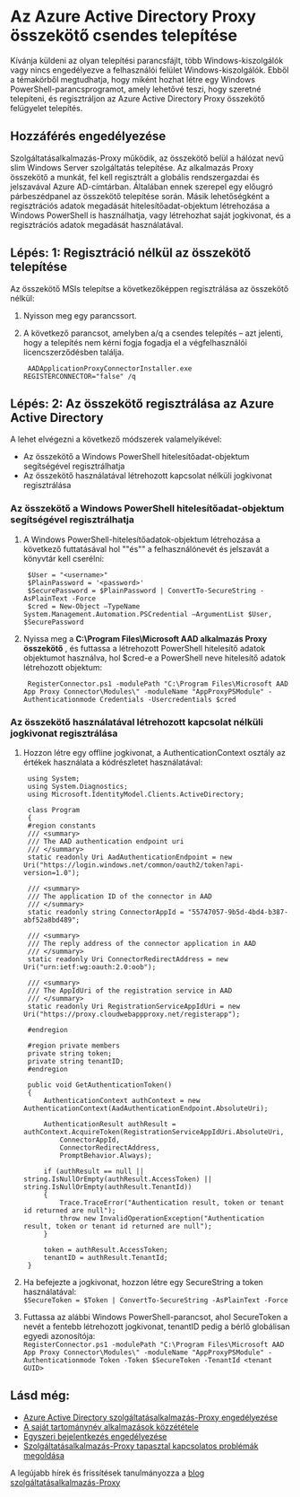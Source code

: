 <properties
    pageTitle="Az Azure Active Directory Proxy összekötő csendes telepítése |} Microsoft Azure"
    description="Megtudhatja, hogy hogyan hajthatja végre Azure Active Directory alkalmazás Proxy összekötőt a helyszíni alkalmazások távoli biztonságos hozzáférés nyújtása."
    services="active-directory"
    documentationCenter=""
    authors="kgremban"
    manager="femila"
    editor=""/>

<tags
    ms.service="active-directory"
    ms.workload="identity"
    ms.tgt_pltfrm="na"
    ms.devlang="na"
    ms.topic="article"
    ms.date="06/22/2016"
    ms.author="kgremban"/>

# <a name="how-to-silently-install-the-azure-ad-application-proxy-connector"></a>Az Azure Active Directory Proxy összekötő csendes telepítése

Kívánja küldeni az olyan telepítési parancsfájlt, több Windows-kiszolgálók vagy nincs engedélyezve a felhasználói felület Windows-kiszolgálók. Ebből a témakörből megtudhatja, hogy miként hozhat létre egy Windows PowerShell-parancsprogramot, amely lehetővé teszi, hogy szeretné telepíteni, és regisztráljon az Azure Active Directory Proxy összekötő felügyelet telepítés.

## <a name="enabling-access"></a>Hozzáférés engedélyezése
Szolgáltatásalkalmazás-Proxy működik, az összekötő belül a hálózat nevű slim Windows Server szolgáltatás telepítése. Az alkalmazás Proxy összekötő a munkát, fel kell regisztrált a globális rendszergazdai és jelszavával Azure AD-címtárban. Általában ennek szerepel egy előugró párbeszédpanel az összekötő telepítése során. Másik lehetőségként a regisztrációs adatok megadását hitelesítőadat-objektum létrehozása a Windows PowerShell is használhatja, vagy létrehozhat saját jogkivonat, és a regisztrációs adatok megadását használatával.

## <a name="step-1--install-the-connector-without-registration"></a>Lépés: 1: Regisztráció nélkül az összekötő telepítése


Az összekötő MSIs telepítse a következőképpen regisztrálása az összekötő nélkül:


1. Nyisson meg egy parancssort.
2. A következő parancsot, amelyben a/q a csendes telepítés – azt jelenti, hogy a telepítés nem kérni fogja fogadja el a végfelhasználói licencszerződésben találja.

        AADApplicationProxyConnectorInstaller.exe REGISTERCONNECTOR="false" /q

## <a name="step-2-register-the-connector-with-azure-active-directory"></a>Lépés: 2: Az összekötő regisztrálása az Azure Active Directory
A lehet elvégezni a következő módszerek valamelyikével:


- Az összekötő a Windows PowerShell hitelesítőadat-objektum segítségével regisztrálhatja
- Az összekötő használatával létrehozott kapcsolat nélküli jogkivonat regisztrálása

### <a name="register-the-connector-using-a-windows-powershell-credential-object"></a>Az összekötő a Windows PowerShell hitelesítőadat-objektum segítségével regisztrálhatja


1. A Windows PowerShell-hitelesítőadatok-objektum létrehozása a következő futtatásával hol "<username>"és"<password>" a felhasználónevét és jelszavát a könyvtár kell cserélni:

        $User = "<username>"
        $PlainPassword = '<password>'
        $SecurePassword = $PlainPassword | ConvertTo-SecureString -AsPlainText -Force
        $cred = New-Object –TypeName System.Management.Automation.PSCredential –ArgumentList $User, $SecurePassword

2. Nyissa meg a **C:\Program Files\Microsoft AAD alkalmazás Proxy összekötő** , és futtassa a létrehozott PowerShell hitelesítő adatok objektumot használva, hol $cred-e a PowerShell neve hitelesítő adatok létrehozott objektum:

        RegisterConnector.ps1 -modulePath "C:\Program Files\Microsoft AAD App Proxy Connector\Modules\" -moduleName "AppProxyPSModule" -Authenticationmode Credentials -Usercredentials $cred


### <a name="register-the-connector-using-a-token-created-offline"></a>Az összekötő használatával létrehozott kapcsolat nélküli jogkivonat regisztrálása

1. Hozzon létre egy offline jogkivonat, a AuthenticationContext osztály az értékek használata a kódrészletet használatával:


        using System;
        using System.Diagnostics;
        using Microsoft.IdentityModel.Clients.ActiveDirectory;

        class Program
        {
        #region constants
        /// <summary>
        /// The AAD authentication endpoint uri
        /// </summary>
        static readonly Uri AadAuthenticationEndpoint = new Uri("https://login.windows.net/common/oauth2/token?api-version=1.0");

        /// <summary>
        /// The application ID of the connector in AAD
        /// </summary>
        static readonly string ConnectorAppId = "55747057-9b5d-4bd4-b387-abf52a8bd489";

        /// <summary>
        /// The reply address of the connector application in AAD
        /// </summary>
        static readonly Uri ConnectorRedirectAddress = new Uri("urn:ietf:wg:oauth:2.0:oob");

        /// <summary>
        /// The AppIdUri of the registration service in AAD
        /// </summary>
        static readonly Uri RegistrationServiceAppIdUri = new Uri("https://proxy.cloudwebappproxy.net/registerapp");

        #endregion

        #region private members
        private string token;
        private string tenantID;
        #endregion

        public void GetAuthenticationToken()
        {
            AuthenticationContext authContext = new AuthenticationContext(AadAuthenticationEndpoint.AbsoluteUri);

            AuthenticationResult authResult = authContext.AcquireToken(RegistrationServiceAppIdUri.AbsoluteUri,
                ConnectorAppId,
                ConnectorRedirectAddress,
                PromptBehavior.Always);

            if (authResult == null || string.IsNullOrEmpty(authResult.AccessToken) || string.IsNullOrEmpty(authResult.TenantId))
            {
                Trace.TraceError("Authentication result, token or tenant id returned are null");
                throw new InvalidOperationException("Authentication result, token or tenant id returned are null");
            }

            token = authResult.AccessToken;
            tenantID = authResult.TenantId;
        }





2. Ha befejezte a jogkivonat, hozzon létre egy SecureString a token használatával: <br>
`$SecureToken = $Token | ConvertTo-SecureString -AsPlainText -Force`
3. Futtassa az alábbi Windows PowerShell-parancsot, ahol SecureToken a nevét a fentebb létrehozott jogkivonat, tenantID pedig a bérlő globálisan egyedi azonosítója: <br>
`RegisterConnector.ps1 -modulePath "C:\Program Files\Microsoft AAD App Proxy Connector\Modules\" -moduleName "AppProxyPSModule" -Authenticationmode Token -Token $SecureToken -TenantId <tenant GUID>`



## <a name="see-also"></a>Lásd még:

- [Azure Active Directory szolgáltatásalkalmazás-Proxy engedélyezése](active-directory-application-proxy-enable.md)
- [A saját tartománynév alkalmazások közzététele](active-directory-application-proxy-custom-domains.md)
- [Egyszeri bejelentkezés engedélyezése](active-directory-application-proxy-sso-using-kcd.md)
- [Szolgáltatásalkalmazás-Proxy tapasztal kapcsolatos problémák megoldása](active-directory-application-proxy-troubleshoot.md)

A legújabb hírek és frissítések tanulmányozza a [blog szolgáltatásalkalmazás-Proxy](http://blogs.technet.com/b/applicationproxyblog/)
